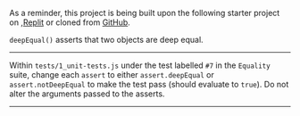 <div class="challenge-instructions"><div><section id="description">
<p>As a reminder, this project is being built upon the following starter project on ,<a href="https://replit.com/github/freeCodeCamp/boilerplate-mochachai" rel="noopener noreferrer nofollow" target="_blank">Replit</a>  or cloned from <a href="https://github.com/freeCodeCamp/boilerplate-mochachai/" rel="noopener noreferrer nofollow" target="_blank">GitHub</a>.</p>
<p><code>deepEqual()</code> asserts that two objects are deep equal.</p>
</section></div><hr/><div><section id="instructions">
<p>Within <code>tests/1_unit-tests.js</code> under the test labelled <code>#7</code> in the <code>Equality</code> suite, change each <code>assert</code> to either <code>assert.deepEqual</code> or <code>assert.notDeepEqual</code> to make the test pass (should evaluate to <code>true</code>). Do not alter the arguments passed to the asserts.</p>
</section></div><hr/></div>